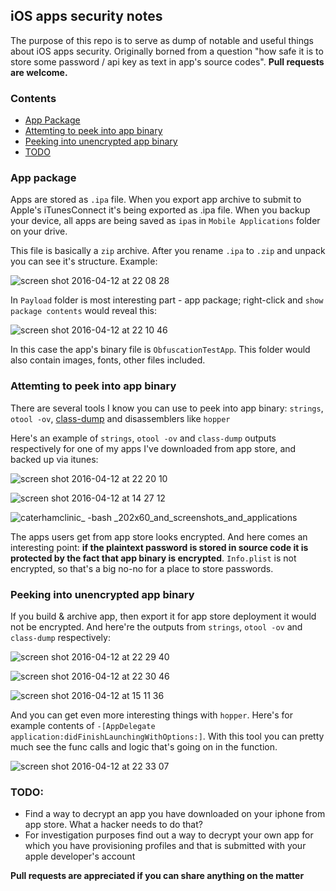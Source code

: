 ## iOS apps security notes

The purpose of this repo is to serve as dump of notable and useful things about iOS apps security. 
Originally borned from a question "how safe it is to store some password / api key as text in app's source codes". 
**Pull requests are welcome.**

### Contents

- [App Package](#app-package)
- [Attemting to peek into app binary](#attemting-to-peek-into-app-binary)
- [Peeking into unencrypted app binary](#peeking-into-unencrypted-app-binary)
- [TODO](#todo)

### App package

Apps are stored as `.ipa` file. When you export app archive to submit to Apple's iTunesConnect it's being exported as .ipa file. When you backup your device, all apps are being saved as `ipa`s in `Mobile Applications` folder on your drive. 

This file is basically a `zip` archive. After you rename `.ipa` to `.zip` and unpack you can see it's structure. Example: 

![screen shot 2016-04-12 at 22 08 28](https://cloud.githubusercontent.com/assets/2472186/14472289/27a2edaa-00fb-11e6-86b5-b7504fb98128.png)

In `Payload` folder is most interesting part - app package; right-click and `show package contents` would reveal this:

![screen shot 2016-04-12 at 22 10 46](https://cloud.githubusercontent.com/assets/2472186/14472344/702a8876-00fb-11e6-9d45-8dd116c8c78e.png)

In this case the app's binary file is `ObfuscationTestApp`. This folder would also contain images, fonts, other files included. 

### Attemting to peek into app binary

There are several tools I know you can use to peek into app binary: `strings`, `otool -ov`, [class-dump](http://stevenygard.com/projects/class-dump/) and disassemblers like `hopper` 

Here's an example of `strings`, `otool -ov` and `class-dump` outputs respectively for one of my apps I've downloaded from app store, and backed up via itunes: 

![screen shot 2016-04-12 at 22 20 10](https://cloud.githubusercontent.com/assets/2472186/14472646/c3c57f44-00fc-11e6-89da-eb7855962d79.png)

![screen shot 2016-04-12 at 14 27 12](https://cloud.githubusercontent.com/assets/2472186/14458931/9941ec4c-00bd-11e6-9ffd-448f6678dd39.png)

![caterhamclinic_ _-bash_ _202x60_and_screenshots_and_applications](https://cloud.githubusercontent.com/assets/2472186/14458926/8d27d9da-00bd-11e6-9ebb-546a493ac58b.png)

The apps users get from app store looks encrypted. And here comes an interesting point: **if the plaintext password is stored in source code it is protected by the fact that app binary is encrypted**. `Info.plist` is not encrypted, so that's a big no-no for a place to store passwords. 

### Peeking into unencrypted app binary

If you build & archive app, then export it for app store deployment it would not be encrypted. And here're the outputs from `strings`, `otool -ov` and `class-dump` respectively: 

![screen shot 2016-04-12 at 22 29 40](https://cloud.githubusercontent.com/assets/2472186/14472900/160bd5a4-00fe-11e6-8360-3117af921022.png)

![screen shot 2016-04-12 at 22 30 46](https://cloud.githubusercontent.com/assets/2472186/14472917/3b7f8f7e-00fe-11e6-82e9-dd8f8d8cc8b6.png)

![screen shot 2016-04-12 at 15 11 36](https://cloud.githubusercontent.com/assets/2472186/14459500/eea8c388-00c0-11e6-8607-b41b6e5a0c58.png)

And you can get even more interesting things with `hopper`. Here's for example contents of `-[AppDelegate application:didFinishLaunchingWithOptions:]`. With this tool you can pretty much see the func calls and logic that's going on in the function. 

![screen shot 2016-04-12 at 22 33 07](https://cloud.githubusercontent.com/assets/2472186/14473012/b0e47bb2-00fe-11e6-8a92-876b0a9f1189.png)

### TODO: 

- Find a way to decrypt an app you have downloaded on your iphone from app store. What a hacker needs to do that? 
- For investigation purposes find out a way to decrypt your own app for which you have provisioning profiles and that is submitted with your apple developer's account  

**Pull requests are appreciated if you can share anything on the matter**
